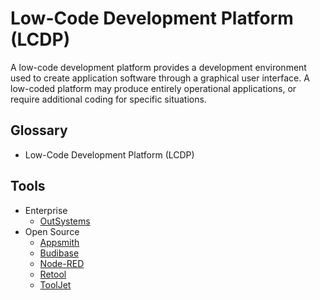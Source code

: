 # Low-Code Development Platform (LCDP)

A low-code development platform provides a development environment used to create application software through a graphical user interface. A low-coded platform may produce entirely operational applications, or require additional coding for specific situations.

## Glossary

- Low-Code Development Platform (LCDP)

## Tools

- Enterprise
  - [OutSystems](https://outsystems.com)
- Open Source
  - [Appsmith](/appsmith/README.md)
  - [Budibase](/budibase/README.md)
  - [Node-RED](https://github.com/node-red/node-red)
  - [Retool](/retool/README.md)
  - [ToolJet](https://github.com/ToolJet/ToolJet)

<!--
https://github.com/illacloud/illa-builder
https://github.com/alibaba/lowcode-engine
https://github.com/rowyio/rowy
https://github.com/nocobase/nocobase
https://github.com/illacloud/illa-builder
https://github.com/vercel/platforms
https://github.com/lowdefy/lowdefy
https://github.com/claimed-framework/component-library
https://github.com/byzer-org/byzer-lang
https://github.com/smartxworks/sunmao-ui
https://github.com/run-x/opta
-->
